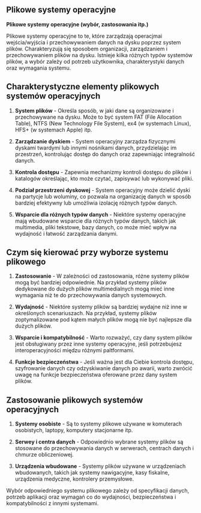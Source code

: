 ## **Plikowe systemy operacyjne**

**Plikowe systemy operacyjne (wybór, zastosowania itp.)**

Plikowe systemy operacyjne to te, które zarządzają operacjmai wejścia/wyjścia i przechowywaniem danych na dysku poprzez system plików. Charakteryzują się sposobem organizacji, zarządzaniem i przechowywaniem plików na dysku. Istnieje kilka różnych typów systemów plików, a wybór zależy od potrzeb użytkownika, charakterystyki danych oraz wymagania systemu.

## **Charakterystyczne elementy plikowych systemów operacyjnych**

1. **System plików** - Określa sposób, w jaki dane są organizowane i przechowywane na dysku. Może to być system FAT (File Allocation Table), NTFS (New Technology File System), ex4 (w systemach Linux), HFS+ (w systemach Apple) itp.

2. **Zarządzanie dyskiem** - System operacyjny zarządza fizycznymi dyskami twardymi lub innymi nośnikami danych, przydzielając im przestrzeń, kontrolując dostęp do danych oraz zapewniając integralność danych.

3. **Kontrola dostępu** - Zapewnia mechanizmy kontroli dostępu do plików i katalogów określając, kto może czytać, zapisywać lub wykonywać pliki.

4. **Podział przestrzeni dyskowej** - System operacyjny może dzielić dyski na partycje lub woluminy, co pozwala na organizację danych w sposób bardziej efektywny lub umożliwia izolację różnych typów danych.

5. **Wsparcie dla różnych typów danych** - Niektóre systemy operacyjne mają wbudowane wsparcie dla różnych typów danych, takich jak multimedia, pliki tekstowe, bazy danych, co może mieć wpływ na wydajność i łatwość zarządzania danymi.

## **Czym się kierować przy wyborze systemu plikowego**

1. **Zastosowanie** - W zależności od zastosowania, różne systemy plików mogą być bardziej odpowiednie. Na przykład systemy plików dedykowane do dużych plików multimedialnych mogą mieć inne wymagania niż te do przechowywania danych systemowych.

2. **Wydajność** - Niektóre systemy plików są bardziej wydajne niż inne w określonych scenariuszach. Na przykład, systemy plików zoptymalizowane pod kątem małych plików mogą nie być najlepsze dla dużych plików.

3. **Wsparcie i kompatybilność** - Warto rozważyć, czy dany system plików jest obsługiwany przez inne systemy operacyjne, jeśli potrzebujesz interoperacyjności międzu różnymi paltformami.

4. **Funkcje bezpieczeństwa** - Jeśli ważna jest dla Ciebie kontrola dostępu, szyfrowanie danych czy odzyskiwanie danych po awarii, warto zwrócić uwagę na funkcje bezpieczeństwa oferowane przez dany system plików.

## **Zastosowanie plikowych systemów operacyjnych**

1. **Systemy osobiste** - Są to systemy plikowe używane w komuterach osobistych, laptopy, komputery stacjonarne itp.

2. **Serwey i centra danych** - Odpowiednio wybrane systemy plików są stosowane do przechowywania danych w serwerach, centrach danych i chmurze obliczeniowej.

3. **Urządzenia wbudowane** - Systemy plików używane w urządzeniach wbudowanych, takich jak systemy nawigacyjne, kasy fiskalne, urządzenia medyczne, kontrolery przemysłowe.

Wybór odpowiedniego systemu plikowego zależy od specyfikacji danych, potrzeb aplikacji oraz wymagań co do wydajności, bezpieczeństwa i kompatybilności z innymi systemami.

